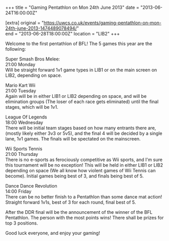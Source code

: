 +++
title = "Gaming Pentathlon on Mon 24th June 2013"
date = "2013-06-24T16:00:00Z"

[extra]
original = "https://uwcs.co.uk/events/gaming-pentathlon-on-mon-24th-june-2013-1474489078494/"    
end = "2013-06-28T18:00:00Z"
location = "LIB2"
+++

Welcome to the first pentathlon of BFL\! The 5 games this year are the following:

Super Smash Bros Melee:  
21:00 Monday  
Will be straight forward 1v1 game types in LIB1 or on the main screen on LIB2, depending on space.

Mario Kart Wii  
21:00 Tuesday  
Again will be in either LIB1 or LIB2 depending on space, and will be elimination groups (The loser of each race gets eliminated) until the final stages, which will be 1v1.  
  
League Of Legends  
18:00 Wednesday  
There will be initial team stages based on how many entrants there are, (mostly likely either 3v3 or 5v5), and the final 4 will be decided by a single lane, 1v1 games. The finals will be spectated on the mainscreen.

Wii Sports Tennis  
21:00 Thursday  
There is no e-sports as ferociously competitive as Wii sports, and I'm sure this tournament will be no exception\! This will be held in either LIB1 or LIB2 depending on space (We all know how violent games of Wii Tennis can become). Initial games being best of 3, and finals being best of 5.

Dance Dance Revolution  
14:00 Friday  
There can be no better finish to a Pentathlon than some dance mat action\! Straight forward 1v1s, best of 3 for each round, final best of 5.

After the DDR final will be the announcement of the winner of the BFL Pentathlon. The person with the most points wins\! There shall be prizes for top 3 positions.

Good luck everyone, and enjoy your gaming\!

